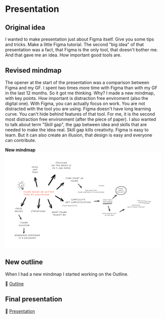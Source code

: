 # Presentation
## Original idea
I wanted to make presentation just about Figma itself. Give you some tips and tricks. Make a little Figma tutorial. The second "big idea" of that presentation was a fact, that Figma is the only tool, that doesn't bother me. And that gave me an idea. How important good tools are.

## Revised mindmap
The opener at the start of the presentation was a comparison between Figma and my GF. I spent two times more time with Figma than with my GF in the last 12 months. So it got me thinking. Why? 
I made a new mindmap, with key points. How important is distraction free enviroment (also the digital one). With Figma, you can actually focus on work. You are not distracted with the tool you are using. Figma doesn't have long learning curve. You can't hide behind features of that tool.
For me, it is the second most distraction free environment (after the piece of paper). I also wanted to talk about term "Skill gap", the gap between idea and skills that are needed to make the idea real. Skill gap kills creativity. Figma is easy to learn. But it can also create an illusion, that design is easy and everyone can contribute.

**New mindmap**
![Mindmap](/images/MINDMAP.png)

## New outline
When I had a new mindmap I started working on the Outline.

🔗 [Outline](/04-Storytelling/Outline.md)

## Final presentation

🔗 [Presentation](/images/English_presentation_compressed.pdf)
